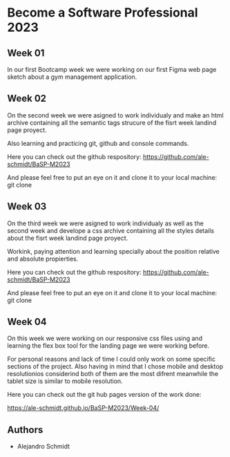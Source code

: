 # Become a Software Professional 2023

## Week 01

In our first Bootcamp week we were working on our first Figma web page sketch about a gym management application.

## Week 02

On the second week we were asigned to work individualy and make an html archive containing all the semantic tags strucure of the fisrt week landind page proyect.

Also learning and practicing git, github and console commands.

Here you can check out the github respository: https://github.com/ale-schmidt/BaSP-M2023

And please feel free to put an eye on it and clone it to your local machine: git clone

## Week 03

On the third week we were asigned to work individualy as well as the second week and develope a css archive containing all the styles details about the fisrt week landind page proyect.

Workink, paying attention and learning specially about the position relative and absolute propierties.

Here you can check out the github respository: https://github.com/ale-schmidt/BaSP-M2023

And please feel free to put an eye on it and clone it to your local machine: git clone

## Week 04

On this week we were working on our responsive css files using and learning the flex box tool for the landing page we were working before.

For personal reasons and lack of time I could only work on some specific sections of the project. Also having in mind that I chose mobile and desktop resolutionios considerind both of them are the most difrent meanwhile the tablet size is similar to mobile resolution.

Here you can check out the git hub pages version of the work done:

https://ale-schmidt.github.io/BaSP-M2023/Week-04/

## Authors

- Alejandro Schmidt
